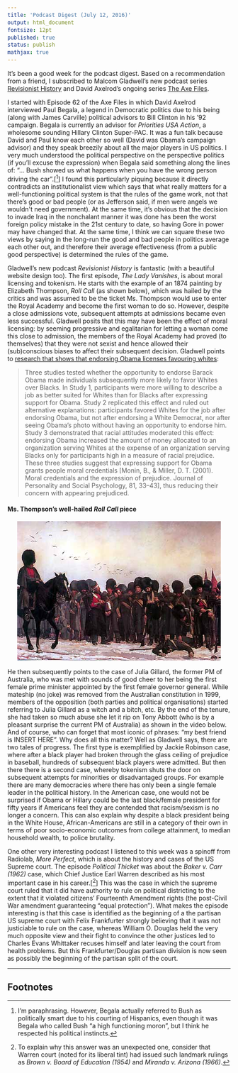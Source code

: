 ```yaml
---
title: 'Podcast Digest (July 12, 2016)'
output: html_document
fontsize: 12pt
published: true
status: publish
mathjax: true
---
```


It’s been a good week for the podcast digest. Based on a recommendation from a friend, I subscribed to Malcom Gladwell’s new podcast series [Revisionist History](http://revisionisthistory.com/) and David Axelrod’s ongoing series [The Axe Files](http://politics.uchicago.edu/pages/axefiles). 

I started with Episode 62 of the Axe Files in which David Axelrod interviewed Paul Begala, a legend in Democratic politics due to his being (along with James Carville) political advisors to Bill Clinton in his ’92 campaign. Begala is currently an advisor for *Priorities USA Action*, a wholesome sounding Hillary Clinton Super-PAC. It was a fun talk because David and Paul know each other so well (David was Obama’s campaign advisor) and they speak breezily about all the major players in US politics. I very much understood the political perspective on the perspective politics (if you’ll excuse the expression) when Begala said something along the lines of: “… Bush showed us what happens when you have the wrong person driving the car”.[[^1]] I found this particularly piquing because it directly contradicts an institutionalist view which says that what really matters for a well-functioning political system is that the rules of the game work, not that there’s good or bad people (or as Jefferson said, if men were angels we wouldn't need government). At the same time, it’s obvious that the decision to invade Iraq in the nonchalant manner it was done has been the worst foreign policy mistake in the 21st century to date, so having Gore in power may have changed that. At the same time, I think we can square these two views by saying in the long-run the good and bad people in politics average each other out, and therefore their average effectiveness (from a public good perspective) is determined the rules of the game.

Gladwell’s new podcast *Revisionist History* is fantastic (with a beautiful website design too). The first episode, *The Lady Vanishes*, is about moral licensing and tokenism. He starts with the example of an 1874 painting by Elizabeth Thompson, *Roll Call* (as shown below), which was hailed by the critics and was assumed to be the ticket Ms. Thompson would use to enter the Royal Academy and become the first woman to do so. However, despite a close admissions vote, subsequent attempts at admissions became even less successful. Gladwell posits that this may have been the effect of moral licensing: by seeming progressive and egalitarian for letting a woman come this close to admission, the members of the Royal Academy had proved (to themselves) that they were not sexist and hence allowed their (sub)conscious biases to affect their subsequent decision. Gladwell points to [research that shows that endorsing Obama licenses favouring whites](http://faculty.haas.berkeley.edu/jesss/Effron,%20Cameron,%20&%20Monin,%202009.pdf):

> Three studies tested whether the opportunity to endorse Barack Obama made individuals subsequently more likely to favor Whites over Blacks. In Study 1, participants were more willing to describe a job as better suited for Whites than for Blacks after expressing support for Obama. Study 2 replicated this effect and ruled out alternative explanations: participants favored Whites for the job after endorsing Obama, but not after endorsing a White Democrat, nor after seeing Obama’s photo without having an opportunity to endorse him. Study 3 demonstrated that racial attitudes moderated this effect: endorsing Obama increased the amount of money allocated to an organization serving Whites at the expense of an organization serving Blacks only for participants high in a measure of racial prejudice. These three studies suggest that expressing support for Obama grants people moral credentials [Monin, B., & Miller, D. T. (2001). Moral credentials and the expression of prejudice. Journal of Personality and Social Psychology, 81, 33–43], thus reducing their concern with appearing prejudiced.

#### Ms. Thompson’s well-hailed *Roll Call* piece

<p align="center">
<img src="/figures/roll-call_Lady_Butler.jpg">
</p>

He then subsequently points to the case of Julia Gillard, the former PM of Australia, who was met with sounds of good cheer to her being the first female prime minister appointed by the first female governor general. While mateship (no joke) was removed from the Australian constitution in 1999, members of the opposition (both parties and political organisations) started referring to Julia Gillard as a witch and a bitch, etc. By the end of the tenure, she had taken so much abuse she let it rip on Tony Abbott (who is by a pleasant surprise the current PM of Australia) as shown in the video below. And of course, who can forget that most iconic of phrases: “my best friend is INSERT HERE”. Why does all this matter? Well as Gladwell says, there are two tales of progress. The first type is exemplified by Jackie Robinson case, where after a black player had broken through the glass ceiling of prejudice in baseball, hundreds of subsequent black players were admitted. But then there there is a second case, whereby tokenism shuts the door on subsequent attempts for minorities or disadvantaged groups. For example there are many democracies where there has only been a single female leader in the political history. In the American case, one would not be surprised if Obama or Hillary could be the last black/female president for fifty years if Americans feel they are contended that racism/sexism is no longer a concern. This can also explain why despite a black president being in the White House, African-Americans are still in a category of their own in terms of poor socio-economic outcomes from college attainment, to median household wealth, to police brutality.

<p align="center>
<iframe width="560" height="315" src="https://www.youtube.com/embed/ihd7ofrwQX0" frameborder="0" allowfullscreen>
</iframe>
</p>

One other very interesting podcast I listened to this week was a spinoff from Radiolab, *More Perfect*, which is about the history and cases of the US Supreme court. The episode *Political Thicket* was about the *Baker v. Carr (1962)* case, which Chief Justice Earl Warren described as his most important case in his career.[[^2]] This was the case in which the supreme court ruled that it did have authority to rule on political districting to the extent that it violated citizens’ Fourteenth Amendment rights (the post-Civil War amendment guaranteeing “equal protection”). What makes the episode interesting is that this case is identified as the beginning of a the partisan US supreme court with Felix Frankfurter strongly believing that it was not justiciable to rule on the case, whereas William O. Douglas held the very much opposite view and their fight to convince the other justices led to Charles Evans Whittaker recuses himself and later leaving the court from health problems. But this Frankfurter/Douglas partisan division is now seen as possibly the beginning of the partisan split of the court.


* * * 

## Footnotes


[^1]: I’m paraphrasing. However, Begala actually referred to Bush as politically smart due to his courting of Hispanics, even though it was Begala who called Bush “a high functioning moron”, but I think he respected his political instincts.

[^2]: To explain why this answer was an unexpected one, consider that Warren court (noted for its liberal tint) had issued such landmark rulings as *Brown v. Board of Education (1954)* and *Miranda v. Arizona (1966)*. 
